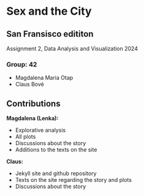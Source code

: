 # Sex and the City
## San Fransisco edititon

Assignment 2, Data Analysis and Visualization 2024

### Group: 42
* Magdalena Maria Otap
* Claus Bové

## Contributions
   
**Magdalena (Lenka):**
* Explorative analysis
* All plots
* Discussions about the story
* Additions to the texts on the site

**Claus:** 
* Jekyll site and github repository
* Texts on the site regarding the story and plots
* Discussions about the story
